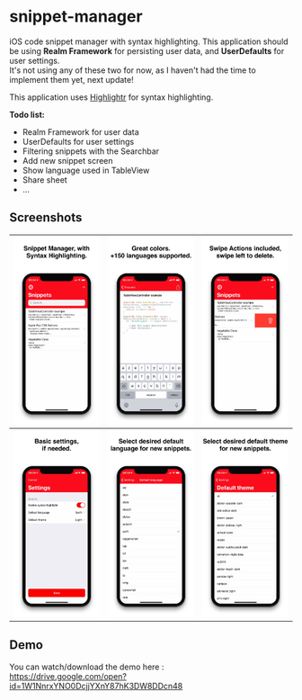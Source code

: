# snippet-manager
iOS code snippet manager with syntax highlighting.
This application should be using **Realm Framework** for persisting user data, and **UserDefaults** for user settings.  
It's not using any of these two for now, as I haven't had the time to implement them yet, next update!  

This application uses [Highlightr](https://github.com/raspu/Highlightr) for syntax highlighting.

**Todo list:**
- Realm Framework for user data
- UserDefaults for user settings
- Filtering snippets with the Searchbar 
- Add new snippet screen
- Show language used in TableView
- Share sheet
- ...

## Screenshots
![](https://raw.githubusercontent.com/Reqven/snippet-manager/master/screenshots/1.png)|![](https://raw.githubusercontent.com/Reqven/snippet-manager/master/screenshots/2.png)|![](https://raw.githubusercontent.com/Reqven/snippet-manager/master/screenshots/3.png)
:-------------------------:|:-------------------------:|:---------------------:
![](https://raw.githubusercontent.com/Reqven/snippet-manager/master/screenshots/4.png)|![](https://raw.githubusercontent.com/Reqven/snippet-manager/master/screenshots/5.png)|![](https://raw.githubusercontent.com/Reqven/snippet-manager/master/screenshots/6.png)

## Demo
You can watch/download the demo here :  
https://drive.google.com/open?id=1W1NnrxYNO0DcjjYXnY87hK3DW8DDcn48

